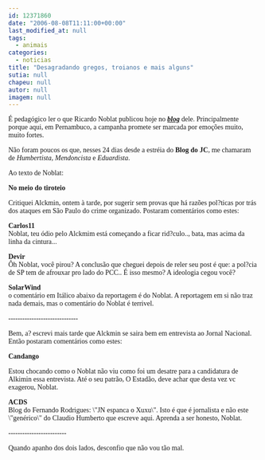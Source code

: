 ```yaml
---
id: 12371860
date: "2006-08-08T11:11:00+00:00"
last_modified_at: null
tags:
  - animais
categories:
  - noticias
title: "Desagradando gregos, troianos e mais alguns"
sutia: null
chapeu: null
autor: null
imagem: null
---
```

<p><FONT face=Arial></p>
<p><P></FONT><FONT face=\"Times New Roman\"><FONT face=Verdana>É pedagógico ler o que Ricardo Noblat publicou hoje no <STRONG><EM><A href=\"https://www.noblat.com.br/\" target=_blank>blog</A></EM></STRONG> dele. Principalmente porque aqui, em Pernambuco, a campanha promete ser marcada por emoções muito, muito fortes. </FONT></P></p>
<p><P><FONT face=Verdana>Não foram poucos os que, nesses 24 dias desde a estréia do <STRONG>Blog do JC</STRONG>, me chamaram de <EM>Humbertista</EM>, <EM>Mendoncista</EM> e <EM>Eduardista</EM>. </FONT></P></p>
<p><P><FONT face=Verdana>Ao texto de Noblat:</FONT></P></p>
<p><P><FONT face=Verdana><STRONG>No meio do tiroteio</STRONG></FONT></P></p>
<p><P><FONT face=Verdana>Critiquei Alckmin, ontem à tarde, por sugerir sem provas que há razões pol?ticas por trás dos ataques em São Paulo do crime organizado. Postaram comentários como estes:</FONT></P><B></p>
<p><P><FONT face=Verdana>Carlos11 <BR></FONT></B><FONT face=Verdana>Noblat, teu ódio pelo Alckmim está começando a ficar rid?culo.., bata, mas acima da linha da cintura...</FONT></P><B></p>
<p><P><FONT face=Verdana>Devir </FONT></B><BR><FONT face=Verdana>Ôh Noblat, você pirou? A conclusão que cheguei depois de reler seu post é que: a pol?cia de SP tem de afrouxar pro lado do PCC.. É isso mesmo? A ideologia cegou você?</FONT></P><B></p>
<p><P><FONT face=Verdana>SolarWind <BR></FONT></B><FONT face=Verdana>o comentário em Itálico abaixo da reportagem é do Noblat. A reportagem em si não traz nada demais, mas o comentário do Noblat é terrivel.</FONT></P></p>
<p><P><FONT face=Verdana>------------------------------</FONT></P></p>
<p><P><FONT face=Verdana>Bem, a? escrevi mais tarde que Alckmin se saira bem em entrevista ao Jornal Nacional. Então postaram comentários como estes:</FONT></P><B></p>
<p><P><FONT face=Verdana>Candango</FONT></B><FONT face=Verdana> </FONT></P></p>
<p><P><FONT face=Verdana>Estou chocando como o Noblat não viu como foi um desatre para a candidatura de Alkimin essa entrevista. Até o seu patrão, O Estadão, deve achar que desta vez vc exagerou, Noblat. </FONT></P><B></p>
<p><P><FONT face=Verdana>ACDS </FONT></B><BR><FONT face=Verdana>Blog do Fernando Rodrigues: \"JN espanca o Xuxu\". Isto é que é jornalista e não este \"genérico\" do Claudio Humberto que escreve aqui. Aprenda a ser honesto, Noblat.</FONT></P></p>
<p><P><FONT face=Verdana>-------------------------</FONT></P></p>
<p><P><FONT face=Verdana>Quando apanho dos dois lados, desconfio que não vou tão mal.</FONT></P></FONT> </p>
